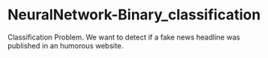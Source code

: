# NeuralNetwork-Binary_classification
Classification Problem. We want to detect if a fake news headline was published in an humorous website.
